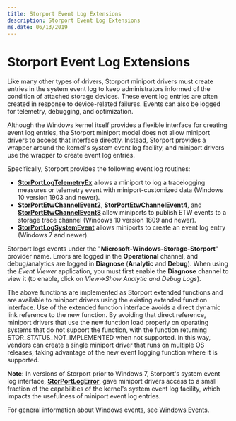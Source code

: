 ```yaml
---
title: Storport Event Log Extensions
description: Storport Event Log Extensions
ms.date: 06/13/2019
---
```


# Storport Event Log Extensions

Like many other types of drivers, Storport miniport drivers must create entries in the system event log to keep administrators informed of the condition of attached storage devices. These event log entries are often created in response to device-related failures. Events can also be logged for telemetry, debugging, and optimization.

Although the Windows kernel itself provides a flexible interface for creating event log entries, the Storport miniport model does not allow miniport drivers to access that interface directly. Instead, Storport provides a wrapper around the kernel's system event log facility, and miniport drivers use the wrapper to create event log entries.

Specifically, Storport provides the following event log routines:

* [**StorPortLogTelemetryEx**](/windows-hardware/drivers/ddi/storport/nf-storport-storportlogtelemetryex) allows a miniport to log a tracelogging measures or telemetry event with miniport-customized data (Windows 10 version 1903 and newer).
* [**StorPortEtwChannelEvent2**](/windows-hardware/drivers/ddi/storport/nf-storport-storportetwevent2), [**StorPortEtwChannelEvent4**](/windows-hardware/drivers/ddi/storport/nf-storport-storportetwevent4), and [**StorPortEtwChannelEvent8**](/windows-hardware/drivers/ddi/storport/nf-storport-storportetwevent8) allow miniports to publish ETW events to a storage trace channel (Windows 10 version 1809 and newer).
* [**StorPortLogSystemEvent**](/windows-hardware/drivers/ddi/storport/nf-storport-storportlogsystemevent) allows miniports to create an event log entry (Windows 7 and newer).

Storport logs events under the "**Microsoft-Windows-Storage-Storport**" provider name. Errors are logged in the **Operational** channel, and debug/analytics are logged in **Diagnose** (**Analytic** and **Debug**). When using the *Event Viewer* application, you must first enable the **Diagnose** channel to view it (to enable, click on *View->Show Analytic and Debug Logs*).

 The above functions are implemented as Storport extended functions and are available to miniport drivers using the existing extended function interface. Use of the extended function interface avoids a direct dynamic link reference to the new function. By avoiding that direct reference, miniport drivers that use the new function load properly on operating systems that do not support the function, with the function returning STOR_STATUS_NOT_IMPLEMENTED when not supported. In this way, vendors can create a single miniport driver that runs on multiple OS releases, taking advantage of the new event logging function where it is supported.

**Note:** In versions of Storport prior to Windows 7, Storport's system event log interface, [**StorPortLogError**](/windows-hardware/drivers/ddi/storport/nf-storport-storportlogerror), gave miniport drivers access to a small fraction of the capabilities of the kernel's system event log facility, which impacts the usefulness of miniport event log entries.

For general information about Windows events, see [Windows Events](/windows/desktop/Events/windows-events).
